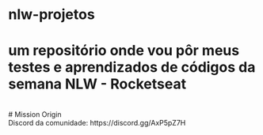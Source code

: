 # nlw-projetos
# um repositório onde vou pôr meus testes e aprendizados de códigos da semana NLW - Rocketseat
<br>
# Mission Origin
<br>
Discord da comunidade: https://discord.gg/AxP5pZ7H
